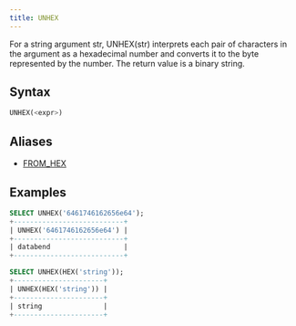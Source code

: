 ```yaml
---
title: UNHEX
---
```


For a string argument str, UNHEX(str) interprets each pair of characters in the argument as a hexadecimal number and converts it to the byte represented by the number. The return value is a binary string.

## Syntax

```sql
UNHEX(<expr>)
```

## Aliases

- [FROM_HEX](from-hex.md)

## Examples

```sql
SELECT UNHEX('6461746162656e64');
+---------------------------+
| UNHEX('6461746162656e64') |
+---------------------------+
| databend                  |
+---------------------------+

SELECT UNHEX(HEX('string'));
+----------------------+
| UNHEX(HEX('string')) |
+----------------------+
| string               |
+----------------------+
```